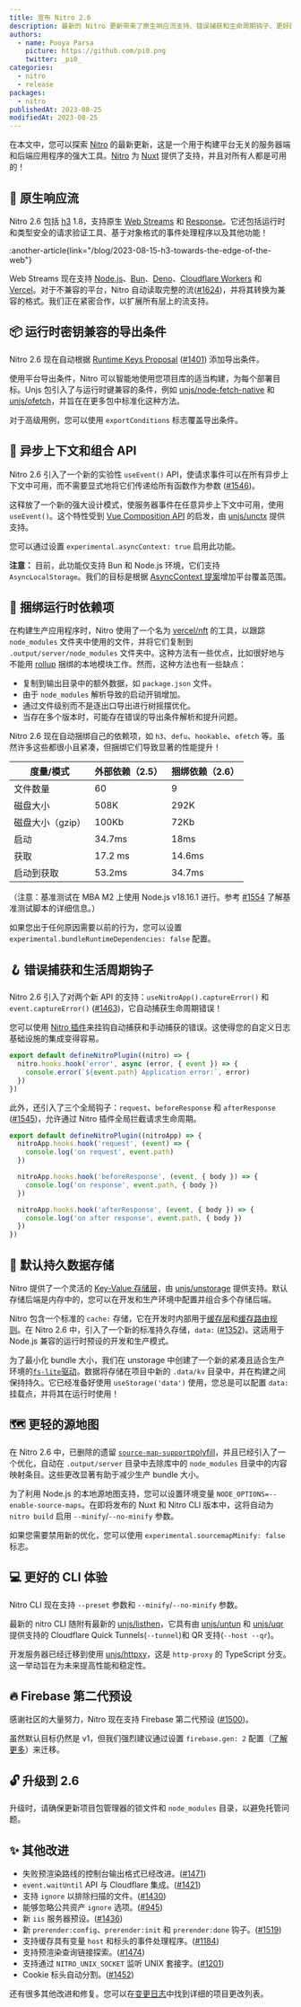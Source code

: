 ```yaml
---
title: 宣布 Nitro 2.6
description: 最新的 Nitro 更新带来了原生响应流支持、错误捕获和生命周期钩子、更好的 CLI 体验等！
authors:
  - name: Pooya Parsa
    picture: https://github.com/pi0.png
    twitter: _pi0_
categories:
  - nitro
  - release
packages:
  - nitro
publishedAt: 2023-08-25
modifiedAt: 2023-08-25
---
```


在本文中，您可以探索 [Nitro](https://nitro.unjs.io) 的最新更新，这是一个用于构建平台无关的服务器端和后端应用程序的强大工具。[Nitro](https://nitro.unjs.io) 为 [Nuxt](https://nuxt.com) 提供了支持，并且对所有人都是可用的！

## 🌊 原生响应流

Nitro 2.6 包括 [h3](https://h3.unjs.io) 1.8，支持原生 [Web Streams](https://developer.mozilla.org/en-US/docs/Web/API/ReadableStream) 和 [Response](https://developer.mozilla.org/en-US/docs/Web/API/Response)。它还包括运行时和类型安全的请求验证工具、基于对象格式的事件处理程序以及其他功能！

:another-article{link="/blog/2023-08-15-h3-towards-the-edge-of-the-web"}

Web Streams 现在支持 [Node.js](https://nodejs.org/en)、[Bun](https://bun.sh)、[Deno](https://deno.com/)、[Cloudflare Workers](https://workers.cloudflare.com/) 和 [Vercel](https://vercel.com)。对于不兼容的平台，Nitro 自动读取完整的流([#1624](https://github.com/unjs/nitro/pull/1624))，并将其转换为兼容的格式。我们正在紧密合作，以扩展所有层上的流支持。

## 📦 运行时密钥兼容的导出条件

Nitro 2.6 现在自动根据 [Runtime Keys Proposal](https://runtime-keys.proposal.wintercg.org/) ([#1401](https://github.com/unjs/nitro/pull/1401)) 添加导出条件。

使用平台导出条件，Nitro 可以智能地使用您项目库的适当构建，为每个部署目标。Unjs 包引入了与运行时键兼容的条件，例如 [unjs/node-fetch-native](https://node-fetch-native.unjs.io) 和 [unjs/ofetch](https://ofetch.unjs.io)，并旨在在更多包中标准化这种方法。

对于高级用例，您可以使用 `exportConditions` 标志覆盖导出条件。

## 🧩 异步上下文和组合 API

Nitro 2.6 引入了一个新的实验性 `useEvent()` API，使请求事件可以在所有异步上下文中可用，而不需要显式地将它们传递给所有函数作为参数 ([#1546](https://github.com/unjs/nitro/pull/1546))。

这释放了一个新的强大设计模式，使服务器事件在任意异步上下文中可用，使用 `useEvent()`。这个特性受到 [Vue Composition API](https://vuejs.org/guide/extras/composition-api-faq.html) 的启发，由 [unjs/unctx](https://unctx.unjs.io) 提供支持。

您可以通过设置 `experimental.asyncContext: true` 启用此功能。

**注意：** 目前，此功能仅支持 Bun 和 Node.js 环境，它们支持 `AsyncLocalStorage`。我们的目标是根据 [AsyncContext 提案](https://github.com/tc39/proposal-async-context)增加平台覆盖范围。

## 🚀 捆绑运行时依赖项

在构建生产应用程序时，Nitro 使用了一个名为 [vercel/nft](https://github.com/vercel/nft) 的工具，以跟踪 `node_modules` 文件夹中使用的文件，并将它们复制到 `.output/server/node_modules` 文件夹中。这种方法有一些优点，比如很好地与不能用 [rollup](https://rollupjs.org/) 捆绑的本地模块工作。然而，这种方法也有一些缺点：

- 复制到输出目录中的额外数据，如 `package.json` 文件。
- 由于 `node_modules` 解析导致的启动开销增加。
- 通过文件级别而不是逐出口导出进行树摇摆优化。
- 当存在多个版本时，可能存在错误的导出条件解析和提升问题。

Nitro 2.6 现在自动捆绑自己的依赖项，如 `h3`、`defu`、`hookable`、`ofetch` 等。虽然许多这些都很小且紧凑，但捆绑它们导致显著的性能提升！

度量/模式 | 外部依赖（2.5） | 捆绑依赖（2.6）
----------------|---------------|------------------
文件数量 | 60           | 9
磁盘大小 | 508K | 292K
磁盘大小（gzip） | 100Kb | 72Kb
启动 | 34.7ms | 18ms
获取 | 17.2 ms | 14.6ms
启动到获取 | 53.2ms | 34.7ms

（注意：基准测试在 MBA M2 上使用 Node.js v18.16.1 进行。参考 [#1554](https://github.com/unjs/nitro/pull/1554) 了解基准测试脚本的详细信息。）

如果您出于任何原因需要以前的行为，您可以设置 `experimental.bundleRuntimeDependencies: false` 配置。

## 🪝 错误捕获和生活周期钩子

Nitro 2.6 引入了对两个新 API 的支持：`useNitroApp().captureError()` 和 `event.captureError()` ([#1463](https://github.com/unjs/nitro/pull/1463))，它自动捕获生命周期错误！

您可以使用 [Nitro 插件](https://nitro.unjs.io/guide/plugins)来挂钩自动捕获和手动捕获的错误。这使得您的自定义日志基础设施的集成变得容易。

```ts
export default defineNitroPlugin((nitro) => {
  nitro.hooks.hook('error', async (error, { event }) => {
    console.error(`${event.path} Application error:`, error)
  })
})
```

此外，还引入了三个全局钩子：`request`、`beforeResponse` 和 `afterResponse` ([#1545](https://github.com/unjs/nitro/pull/1545))，允许通过 Nitro 插件全局拦截请求生命周期。

```ts
export default defineNitroPlugin((nitroApp) => {
  nitroApp.hooks.hook('request', (event) => {
    console.log('on request', event.path)
  })

  nitroApp.hooks.hook('beforeResponse', (event, { body }) => {
    console.log('on response', event.path, { body })
  })

  nitroApp.hooks.hook('afterResponse', (event, { body }) => {
    console.log('on after response', event.path, { body })
  })
})
```

## 💾 默认持久数据存储

Nitro 提供了一个灵活的 [Key-Value 存储层](https://nitro.unjs.io/guide/storage)，由 [unjs/unstorage](https://unstorage.unjs.io) 提供支持。默认存储后端是内存中的，您可以在开发和生产环境中配置并组合多个存储后端。

Nitro 包含一个标准的 `cache:` 存储，它在开发时内部用于[缓存层](https://nitro.unjs.io/guide/cache)和[缓存路由规则](https://nitro.unjs.io/guide/routing#route-rules)。在 Nitro 2.6 中，引入了一个新的标准持久存储，`data:` ([#1352](https://github.com/unjs/nitro/pull/1352))。这适用于 Node.js 兼容的运行时预设的开发和生产模式。

为了最小化 bundle 大小，我们在 unstorage 中创建了一个新的紧凑且适合生产环境的[`fs-lite`驱动](https://unstorage.unjs.io/drivers/fs#nodejs-filesystem-lite)。数据将存储在项目中新的 `.data/kv` 目录中，并在构建之间保持持久。它已经准备好使用 `useStorage('data')` 使用，您总是可以配置 `data:` 挂载点，并将其在运行时使用！

## 🗺️ 更轻的源地图

在 Nitro 2.6 中，已删除的遗留 [`source-map-support`polyfill](https://www.npmjs.com/package/source-map-support)，并且已经引入了一个优化，自动在 `.output/server` 目录中去除库中的 `node_modules` 目录中的内容映射条目。这些更改显著有助于减少生产 bundle 大小。

为了利用 Node.js 的本地源地图支持，您可以设置环境变量 `NODE_OPTIONS=--enable-source-maps`。在即将发布的 Nuxt 和 Nitro CLI 版本中，这将自动为 `nitro build` 启用 `--minify`/`--no-minify` 参数。

如果您需要禁用新的优化，您可以使用 `experimental.sourcemapMinify: false` 标志。

## 💻 更好的 CLI 体验

Nitro CLI 现在支持 `--preset` 参数和 `--minify`/`--no-minify` 参数。

最新的 nitro CLI 随附有最新的 [unjs/listhen](https://listhen.unjs.io)，它具有由 [unjs/untun](https://untun.unjs.io) 和 [unjs/uqr](https://uqr.unjs.io) 提供支持的 Cloudflare Quick Tunnels(`--tunnel`)和 QR 支持(`--host --qr`)。

开发服务器已经迁移到使用 [unjs/httpxy](https://httpxy.unjs.io)，这是 `http-proxy` 的 TypeScript 分支。这一举动旨在为未来提高性能和稳定性。

## 🔥 Firebase 第二代预设

感谢社区的大量努力，Nitro 现在支持 Firebase 第二代预设 ([#1500](https://github.com/unjs/nitro/pull/1500))。

虽然默认目标仍然是 v1，但我们强烈建议通过设置 `firebase.gen: 2` 配置（[了解更多](https://nitro.unjs.io/deploy/providers/firebase#using-2nd-generation-firebase-functions)）来迁移。

## 🔓 升级到 2.6

升级时，请确保更新项目包管理器的锁文件和 `node_modules` 目录，以避免托管问题。

## ✨ 其他改进

- 失败预渲染路线的控制台输出格式已经改进。([#1471](https://github.com/unjs/nitro/pull/1471))
- `event.waitUntil` API 与 Cloudflare 集成。([#1421](https://github.com/unjs/nitro/pull/1421))
- 支持 `ignore` 以排除扫描的文件。([#1430](https://github.com/unjs/nitro/pull/1430))
- 能够忽略公共资产 `ignore` 选项。([#945](https://github.com/unjs/nitro/pull/945))
- 新 `iis` 服务器预设。([#1436](https://github.com/unjs/nitro/pull/1436))
- 新 `prerender:config`、`prerender:init` 和 `prerender:done` 钩子。([#1519](https://github.com/unjs/nitro/pull/1519))
- 支持缓存具有变量 `host` 和标头的事件处理程序。([#1184](https://github.com/unjs/nitro/pull/1184))
- 支持预渲染查询链接探索。([#1474](https://github.com/unjs/nitro/pull/1474))
- 支持通过 `NITRO_UNIX_SOCKET` 监听 UNIX 套接字。([#1201](https://github.com/unjs/nitro/pull/1201))
- Cookie 标头自动分割。([#1452](https://github.com/unjs/nitro/pull/1452))

还有很多其他改进和修复。您可以在[变更日志](https://github.com/unjs/nitro/releases/tag/v2.6.0)中找到详细的项目更改列表。
